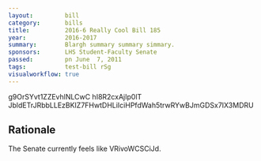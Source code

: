 ```yaml
---
layout:         bill
category:       bills
title:          2016-6 Really Cool Bill 185
year:           2016-2017
summary:        Blargh summary summary simmary.
sponsors:       LHS Student-Faculty Senate
passed:         pn June  7, 2011
tags:           test-bill rSg
visualworkflow: true
---
```



g9OrSYvt1ZZEvhlNLCwC hI8R2cxAjIp0lT JbldETrJRbbLLEzBKIZ7FHwtDHLiIciHPfdWah5trwRYwBJmGDSx7IX3MDRU 




Rationale
---------
The Senate currently feels like VRivoWCSCiJd.
